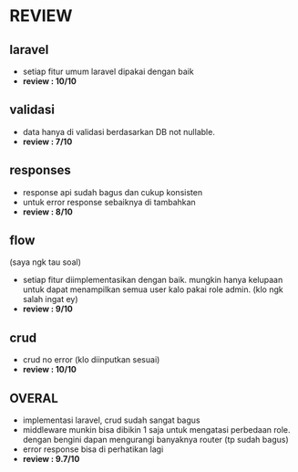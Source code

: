 
# REVIEW
## laravel
- setiap fitur umum laravel dipakai dengan baik
- **review : 10/10**

## validasi
- data hanya di validasi berdasarkan DB not nullable.
- **review : 7/10**

## responses
- response api sudah bagus dan cukup konsisten
- untuk error response sebaiknya di tambahkan
- **review : 8/10**

## flow 
(saya ngk tau soal)
- setiap fitur diimplementasikan dengan baik. mungkin hanya kelupaan untuk dapat menampilkan semua user kalo pakai role admin. (klo ngk salah ingat ey)
- **review : 9/10**


## crud
- crud no error (klo diinputkan sesuai)
- **review : 10/10**

## OVERAL
- implementasi laravel, crud sudah sangat bagus
- middleware munkin bisa dibikin 1 saja untuk mengatasi perbedaan role. dengan bengini dapan mengurangi banyaknya router (tp sudah bagus)
- error response bisa di perhatikan lagi
- **review : 9.7/10**
